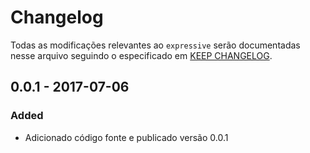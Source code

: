 # Changelog

Todas as modificações relevantes ao  `expressive` serão documentadas nesse arquivo seguindo o especificado em [KEEP CHANGELOG](http://keepachangelog.com/).

## 0.0.1 - 2017-07-06

### Added
- Adicionado código fonte e publicado versão 0.0.1
